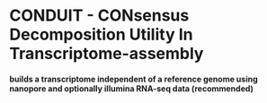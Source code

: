 # CONDUIT - CONsensus Decomposition Utility In Transcriptome-assembly
#### builds a transcriptome independent of a reference genome using nanopore and optionally illumina RNA-seq data (recommended)
